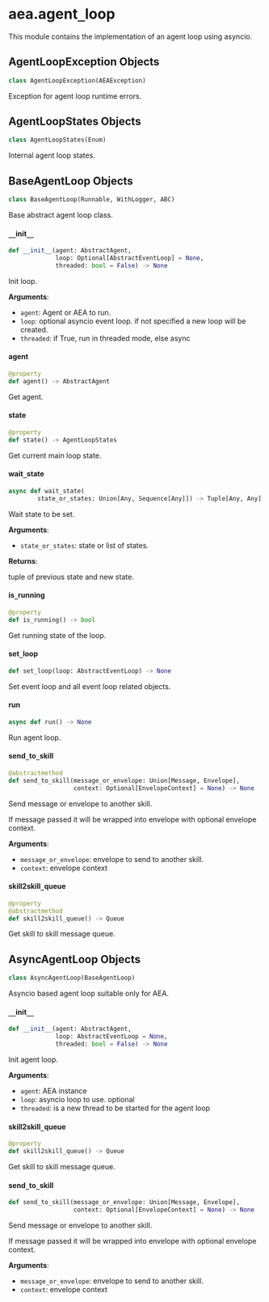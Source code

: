 <a id="aea.agent_loop"></a>

# aea.agent`_`loop

This module contains the implementation of an agent loop using asyncio.

<a id="aea.agent_loop.AgentLoopException"></a>

## AgentLoopException Objects

```python
class AgentLoopException(AEAException)
```

Exception for agent loop runtime errors.

<a id="aea.agent_loop.AgentLoopStates"></a>

## AgentLoopStates Objects

```python
class AgentLoopStates(Enum)
```

Internal agent loop states.

<a id="aea.agent_loop.BaseAgentLoop"></a>

## BaseAgentLoop Objects

```python
class BaseAgentLoop(Runnable, WithLogger, ABC)
```

Base abstract  agent loop class.

<a id="aea.agent_loop.BaseAgentLoop.__init__"></a>

#### `__`init`__`

```python
def __init__(agent: AbstractAgent,
             loop: Optional[AbstractEventLoop] = None,
             threaded: bool = False) -> None
```

Init loop.

**Arguments**:

- `agent`: Agent or AEA to run.
- `loop`: optional asyncio event loop. if not specified a new loop will be created.
- `threaded`: if True, run in threaded mode, else async

<a id="aea.agent_loop.BaseAgentLoop.agent"></a>

#### agent

```python
@property
def agent() -> AbstractAgent
```

Get agent.

<a id="aea.agent_loop.BaseAgentLoop.state"></a>

#### state

```python
@property
def state() -> AgentLoopStates
```

Get current main loop state.

<a id="aea.agent_loop.BaseAgentLoop.wait_state"></a>

#### wait`_`state

```python
async def wait_state(
        state_or_states: Union[Any, Sequence[Any]]) -> Tuple[Any, Any]
```

Wait state to be set.

**Arguments**:

- `state_or_states`: state or list of states.

**Returns**:

tuple of previous state and new state.

<a id="aea.agent_loop.BaseAgentLoop.is_running"></a>

#### is`_`running

```python
@property
def is_running() -> bool
```

Get running state of the loop.

<a id="aea.agent_loop.BaseAgentLoop.set_loop"></a>

#### set`_`loop

```python
def set_loop(loop: AbstractEventLoop) -> None
```

Set event loop and all event loop related objects.

<a id="aea.agent_loop.BaseAgentLoop.run"></a>

#### run

```python
async def run() -> None
```

Run agent loop.

<a id="aea.agent_loop.BaseAgentLoop.send_to_skill"></a>

#### send`_`to`_`skill

```python
@abstractmethod
def send_to_skill(message_or_envelope: Union[Message, Envelope],
                  context: Optional[EnvelopeContext] = None) -> None
```

Send message or envelope to another skill.

If message passed it will be wrapped into envelope with optional envelope context.

**Arguments**:

- `message_or_envelope`: envelope to send to another skill.
- `context`: envelope context

<a id="aea.agent_loop.BaseAgentLoop.skill2skill_queue"></a>

#### skill2skill`_`queue

```python
@property
@abstractmethod
def skill2skill_queue() -> Queue
```

Get skill to skill message queue.

<a id="aea.agent_loop.AsyncAgentLoop"></a>

## AsyncAgentLoop Objects

```python
class AsyncAgentLoop(BaseAgentLoop)
```

Asyncio based agent loop suitable only for AEA.

<a id="aea.agent_loop.AsyncAgentLoop.__init__"></a>

#### `__`init`__`

```python
def __init__(agent: AbstractAgent,
             loop: AbstractEventLoop = None,
             threaded: bool = False) -> None
```

Init agent loop.

**Arguments**:

- `agent`: AEA instance
- `loop`: asyncio loop to use. optional
- `threaded`: is a new thread to be started for the agent loop

<a id="aea.agent_loop.AsyncAgentLoop.skill2skill_queue"></a>

#### skill2skill`_`queue

```python
@property
def skill2skill_queue() -> Queue
```

Get skill to skill message queue.

<a id="aea.agent_loop.AsyncAgentLoop.send_to_skill"></a>

#### send`_`to`_`skill

```python
def send_to_skill(message_or_envelope: Union[Message, Envelope],
                  context: Optional[EnvelopeContext] = None) -> None
```

Send message or envelope to another skill.

If message passed it will be wrapped into envelope with optional envelope context.

**Arguments**:

- `message_or_envelope`: envelope to send to another skill.
- `context`: envelope context

